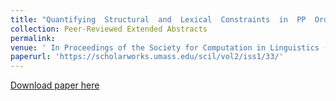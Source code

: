 ```yaml
---
title: "Quantifying  Structural  and  Lexical  Constraints  in  PP  Ordering  Typolog"
collection: Peer-Reviewed Extended Abstracts
permalink: 
venue: ' In Proceedings of the Society for Computation in Linguistics (SCiL) 2019'
paperurl: 'https://scholarworks.umass.edu/scil/vol2/iss1/33/'
---
```

[Download paper here](https://scholarworks.umass.edu/scil/vol2/iss1/33/)
